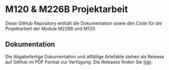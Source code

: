 # M120 & M226B Projektarbeit

Diese GitHub Repository enthält die Dokumentation sowie den Code für die Projektarbeit der Module M226B und M120.

## Dokumentation

Die Abgabefertige Dokumentation und allfällige Artefakte stehen als Release auf GitHub im PDF Format zur Verfügung. Die Releases finden Sie [hier](https://github.com/lnstuder/inmbuo/releases).
